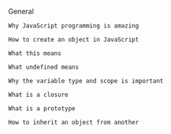 General

    Why JavaScript programming is amazing

    How to create an object in JavaScript

    What this means

    What undefined means

    Why the variable type and scope is important

    What is a closure

    What is a prototype

    How to inherit an object from another

